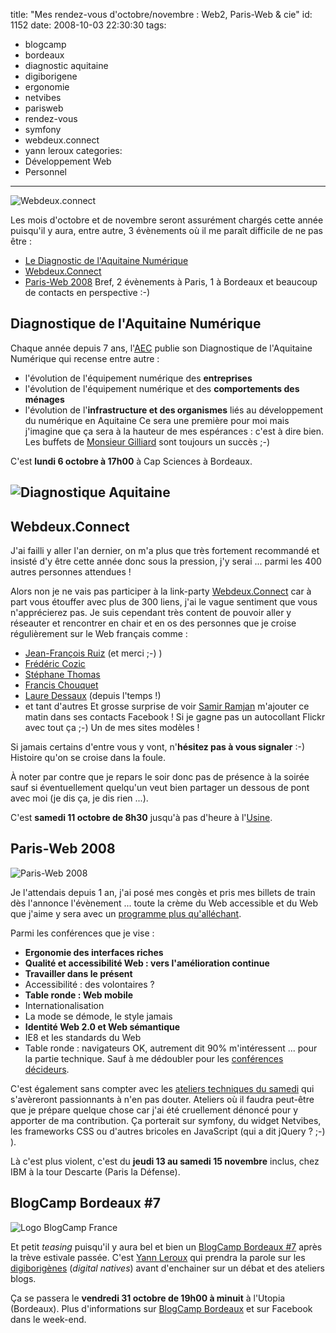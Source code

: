 title: "Mes rendez-vous d'octobre/novembre : Web2, Paris-Web & cie"
id: 1152
date: 2008-10-03 22:30:30
tags:
- blogcamp
- bordeaux
- diagnostic aquitaine
- digiborigene
- ergonomie
- netvibes
- parisweb
- rendez-vous
- symfony
- webdeux.connect
- yann leroux
categories:
- Développement Web
- Personnel
---

![](https://oncletom.io/images/2008/10/webdeuxconnect_300_250-150x150.jpg "Webdeux.connect")

Les mois d'octobre et de novembre seront assurément chargés cette année puisqu'il y aura, entre autre, 3 évènements où il me paraît difficile de ne pas être :

*   [Le Diagnostic de l'Aquitaine Numérique](http://www.aecom.org/blog/rdv/2008/09/un-nouvel-outil-de-gouvernance-des-tic.html)
*   [Webdeux.Connect](http://fr.amiando.com/webdeux-connect.html)
*   [Paris-Web 2008](http://www.paris-web.fr/2008/)
Bref, 2 évènements à Paris, 1 à Bordeaux et beaucoup de contacts en perspective :-)<!--more-->

## Diagnostique de l'Aquitaine Numérique

Chaque année depuis 7 ans, l'[AEC](http://www.aecom.org) publie son Diagnostique de l'Aquitaine Numérique qui recense entre autre :

*   l'évolution de l'équipement numérique des **entreprises**
*   l'évolution de l'équipement numérique et des **comportements des ménages**
*   l'évolution de l'**infrastructure et des organismes** liés au développement du numérique en Aquitaine
Ce sera une première pour moi mais j'imagine que ça sera à la hauteur de mes espérances : c'est à dire bien. Les buffets de [Monsieur Gilliard](http://www.dailymotion.com/video/x6n1yl_mesure-de-laquitaine-numerique_tech) sont toujours un succès ;-)

C'est **lundi 6 octobre à 17h00** à Cap Sciences à Bordeaux.

## ![](https://oncletom.io/images/2008/10/diagnotic-aquitaine.gif "Diagnostique Aquitaine")

## Webdeux.Connect

J'ai failli y aller l'an dernier, on m'a plus que très fortement recommandé et insisté d'y être cette année donc sous la pression, j'y serai ... parmi les 400 autres personnes attendues !

Alors non je ne vais pas participer à la link-party [Webdeux.Connect](http://www.webdeux.info/online-link-party-en-vue-du-webdeuxconnect) car à part vous étouffer avec plus de 300 liens, j'ai le vague sentiment que vous n'apprécierez pas.
Je suis cependant très content de pouvoir aller y réseauter et rencontrer en chair et en os des personnes que je croise régulièrement sur le Web français comme :

*   [Jean-François Ruiz](http://webdeux.info/) (et merci ;-) )
*   [Frédéric Cozic](http://www.monetiweb.com/)
*   [Stéphane Thomas](http://www.simpleentrepreneur.com/)
*   [Francis Chouquet](http://www.fran6art.com/)
*   [Laure Dessaux](http://www.blogsnco.fr/) (depuis l'temps !)
*   et tant d'autres
Et grosse surprise de voir [Samir Ramjan](http://www.flickr.com/) m'ajouter ce matin dans ses contacts Facebook ! Si je gagne pas un autocollant Flickr avec tout ça ;-) Un de mes sites modèles !

Si jamais certains d'entre vous y vont, n'**hésitez pas à vous signaler** :-) Histoire qu'on se croise dans la foule.

À noter par contre que je repars le soir donc pas de présence à la soirée sauf si éventuellement quelqu'un veut bien partager un dessous de pont avec moi (je dis ça, je dis rien ...).

C'est **samedi 11 octobre de 8h30** jusqu'à pas d'heure à l'[Usine](http://www.lusine-saintdenis.com).

## Paris-Web 2008

![](https://oncletom.io/images/2008/10/paris-web-2008.png "Paris-Web 2008")

Je l'attendais depuis 1 an, j'ai posé mes congès et pris mes billets de train dès l'annonce l'évènement ... toute la crème du Web accessible et du Web que j'aime y sera avec un [programme plus qu'alléchant](http://www.paris-web.fr/2008/-programme- "programme de Paris-Web 2008").

Parmi les conférences que je vise :

*   **Ergonomie des interfaces riches**
*   **Qualité et accessibilité Web : vers l'amélioration continue**
*   **Travailler dans le présent**
*   Accessibilité : des volontaires ?
*   **Table ronde : Web mobile**
*   Internationalisation
*   La mode se démode, le style jamais
*   **Identité Web 2.0 et Web sémantique**
*   IE8 et les standards du Web
*   Table ronde : navigateurs
OK, autrement dit 90% m'intéressent ... pour la partie technique. Sauf à me dédoubler pour les [conférences décideurs](http://www.paris-web.fr/2008/-vendredi-14-novembre-decideurs- "conférences décideurs de Paris-Web 2008").

C'est également sans compter avec les [ateliers techniques du samedi](http://www.paris-web.fr/2008/-samedi-15-novembre-technique- "ateliers techniques de Paris-Web 2008") qui s'avèreront passionnants à n'en pas douter.
Ateliers où il faudra peut-être que je prépare quelque chose car j'ai été cruellement dénoncé pour y apporter de ma contribution. Ça porterait sur symfony, du widget Netvibes, les frameworks CSS ou d'autres bricoles en JavaScript (qui a dit jQuery ? ;-) ).

Là c'est plus violent, c'est du **jeudi 13 au samedi 15 novembre** inclus, chez IBM à la tour Descarte (Paris la Défense).

## BlogCamp Bordeaux #7

![](https://oncletom.io/images/2008/02/blogcamp-france-logo.png "Logo BlogCamp France")

Et petit _teasing_ puisqu'il y aura bel et bien un [BlogCamp Bordeaux #7](http://blogcamp.fr/wiki/bordeaux/blogcamp7) après la trève estivale passée. C'est [Yann Leroux](http://www.psyetgeek.com/) qui prendra la parole sur les [digiborigènes](http://www.digiborigenes.fr) (_digital natives_) avant d'enchainer sur un débat et des ateliers blogs.

Ça se passera le **vendredi 31 octobre de 19h00 à minuit** à l'Utopia (Bordeaux).
Plus d'informations sur [BlogCamp Bordeaux](http://bordeaux.blogcamp.fr) et sur Facebook dans le week-end.